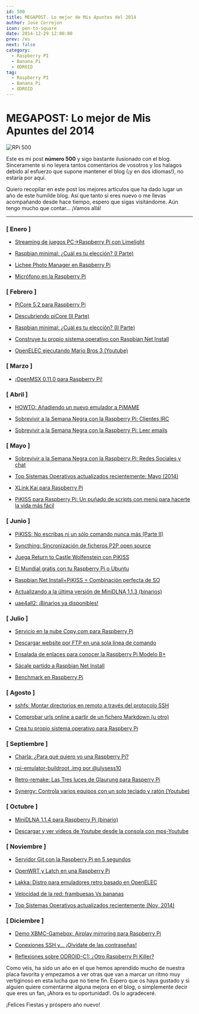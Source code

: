 ```yaml
---
id: 500
title: MEGAPOST. Lo mejor de Mis Apuntes del 2014
author: Jose Cerrejon
icon: pen-to-square
date: 2014-12-29 12:00:00
prev: /es
next: false
category:
  - Raspberry PI
  - Banana Pi
  - ODROID
tag:
  - Raspberry PI
  - Banana Pi
  - ODROID
---
```


# MEGAPOST: Lo mejor de Mis Apuntes del 2014

![RPi 500](/images/2014/12/RPi500.png)

Este es mi post **número 500** y sigo bastante ilusionado con el blog. Sinceramente si no leyera tantos comentarios de vosotros y los halagos debido al esfuerzo que supone mantener el blog (¡y en dos idiomas!), no estaría por aquí.

Quiero recopilar en este post los mejores artículos que ha dado lugar un año de este humilde blog. Así que tanto si eres nuevo o me llevas acompañando desde hace tiempo, espero que sigas visitándome. Aún tengo mucho que contar... ¡Vamos allá!

- - -

### [ Enero ]

* [Streaming de juegos PC->Raspberry Pi con Limelight](/post.php?id=347)

* [Raspbian minimal: ¿Cuál es tu elección? (I Parte)](/post.php?id=348)

* [Lichee Photo Manager en Raspberry Pi](/post.php?id=357)

* [Micrófono en la Raspberry Pi](/post.php?id=359)

### [ Febrero ]

* [PiCore 5.2 para Raspberry Pi](/post.php?id=360)

* [Descubriendo piCore (II Parte)](/post.php?id=361)

* [Raspbian minimal: ¿Cuál es tu elección? (II Parte)](/post.php?id=363)

* [Construye tu propio sistema operativo con Raspbian Net Install](/post.php?id=364)

* [OpenELEC ejecutando Mario Bros 3 (Youtube)](/post.php?id=369)

### [ Marzo ]

* [¡OpenMSX 0.11.0 para Raspberry Pi!](/post.php?id=382)

### [ Abril ]

* [HOWTO: Añadiendo un nuevo emulador a PiMAME](/post.php?id=386)

* [Sobrevivir a la Semana Negra con la Raspberry Pi: Clientes IRC](/post.php?id=393)

* [Sobrevivir a la Semana Negra con la Raspberry Pi: Leer emails](/post.php?id=394)

### [ Mayo ]

* [Sobrevivir a la Semana Negra con la Raspberry Pi: Redes Sociales y chat](/post.php?id=396)

* [Top Sistemas Operativos actualizados recientemente: Mayo (2014)](/post.php?id=400)

* [XLink Kai para Raspberry Pi](/post.php?id=406)

* [PiKISS para Raspberry Pi: Un puñado de scripts con menú para hacerte la vida más fácil](/post.php?id=409)

### [ Junio ]

* [PiKISS: No escribas ni un sólo comando nunca más (Parte II)](/post.php?id=411)

* [Syncthing: Sincronización de ficheros P2P open source](/post.php?id=412)

* [Juega Return to Castle Wolfenstein con PiKISS](/post.php?id=414)

* [El Mundial gratis con tu Raspberry Pi o Ubuntu](/post.php?id=417)

* [Raspbian Net Install+PiKISS = Combinación perfecta de SO](/post.php?id=422)

* [Actualizando a la última versión de MiniDLNA 1.1.3 (binarios)](/post.php?id=423)

* [uae4all2: ¡Binarios ya disponibles!](/post.php?id=425)

### [ Julio ]

* [Servicio en la nube Copy.com para Raspberry Pi](/post.php?id=427)

* [Descargar website por FTP en una sola línea de comando](/post.php?id=428)

* [Ensalada de enlaces para conocer la Raspberry Pi Modelo B+](/post.php?id=431)

* [Sácale partido a Raspbian Net Install](/post.php?id=433)

* [Benchmark en Raspberry Pi](/post.php?id=435)

### [ Agosto ]

* [sshfs: Montar directorios en remoto a través del protocolo SSH](/post.php?id=438)

* [Comprobar urls online a partir de un fichero Markdown (u otro)](/post.php?id=439)

* [Crea tu propio sistema operativo para Raspbery Pi](/post.php?id=441)

### [ Septiembre ]

* [Charla: ¿Para qué quiero yo una Raspberry Pi?](/post.php?id=449)

* [rpi-emulator-buildroot .img por @ulysess10](/post.php?id=452)

* [Retro-remake: Las Tres luces de Glaurung para Rasperry Pi](/post.php?id=453)

* [Synergy: Controla varios equipos con un solo teclado y ratón (Youtube)](/post.php?id=456)

### [ Octubre ]

* [MiniDLNA 1.1.4 para Raspberry Pi (binario)](/post.php?id=466)

* [Descargar y ver vídeos de Youtube desde la consola con mps-Youtube](/post.php?id=471)

### [ Noviembre ]

* [Servidor Git con la Raspberry Pi en 5 segundos](/post.php?id=476)

* [OpenWRT y Latch en una Raspberry Pi](/post.php?id=477)

* [Lakka: Distro para emuladores retro basado en OpenELEC](/post.php?id=481)

* [Velocidad de la red: frambuesas Vs bananas](/post.php?id=483)

* [Top Sistemas Operativos actualizados recientemente (Nov, 2014)](/post.php?id=484)

### [ Diciembre ]

* [Demo XBMC-Gamebox: Airplay mirroring para Raspberry Pi](/post.php?id=490)

* [Conexiones SSH y... ¡Olvídate de las contraseñas!](/post.php?id=492)

* [Reflexiones sobre ODROID-C1: ¿Otro Raspberry Pi Killer?](/post.php?id=493)


Como véis, ha sido un año en el que hemos aprendido mucho de nuestra placa favorita y empezamos a ver otras que van a marcar un ritmo muy vertiginoso en esta lucha que no tiene fin. Espero que os haya gustado y si alguien quiere comentarme alguna mejora en el blog, o simplemente decir que eres un fan, ¡Ahora es tu oportunidad!. Os lo agradeceré. 

¡Felices Fiestas y próspero año nuevo!